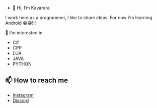 - 👋 Hi, I’m Kavarera

I work here as a programmer, I like to share ideas. For now i'm learning Android 😁😁!!! 

👀 I’m interested in
- C#
- CPP
- LUA
- JAVA
- PYTHON
    
## 📫 How to reach me
- [Instagram](https://www.instagram.com/r_kavarera)
- [Discord](https://discord.gg/PAJXv8x2)

<!---
Kavarera/Kavarera is a ✨ special ✨ repository because its `README.md` (this file) appears on your GitHub profile.
You can click the Preview link to take a look at your changes.
--->

